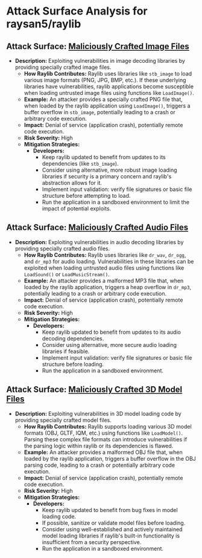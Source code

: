 # Attack Surface Analysis for raysan5/raylib

## Attack Surface: [Maliciously Crafted Image Files](./attack_surfaces/maliciously_crafted_image_files.md)

*   **Description:** Exploiting vulnerabilities in image decoding libraries by providing specially crafted image files.
    *   **How Raylib Contributes:** Raylib uses libraries like `stb_image` to load various image formats (PNG, JPG, BMP, etc.). If these underlying libraries have vulnerabilities, raylib applications become susceptible when loading untrusted image files using functions like `LoadImage()`.
    *   **Example:** An attacker provides a specially crafted PNG file that, when loaded by the raylib application using `LoadImage()`, triggers a buffer overflow in `stb_image`, potentially leading to a crash or arbitrary code execution.
    *   **Impact:** Denial of service (application crash), potentially remote code execution.
    *   **Risk Severity:** High
    *   **Mitigation Strategies:**
        *   **Developers:**
            *   Keep raylib updated to benefit from updates to its dependencies (like `stb_image`).
            *   Consider using alternative, more robust image loading libraries if security is a primary concern and raylib's abstraction allows for it.
            *   Implement input validation: verify file signatures or basic file structure before attempting to load.
            *   Run the application in a sandboxed environment to limit the impact of potential exploits.

## Attack Surface: [Maliciously Crafted Audio Files](./attack_surfaces/maliciously_crafted_audio_files.md)

*   **Description:** Exploiting vulnerabilities in audio decoding libraries by providing specially crafted audio files.
    *   **How Raylib Contributes:** Raylib uses libraries like `dr_wav`, `dr_ogg`, and `dr_mp3` for audio loading. Vulnerabilities in these libraries can be exploited when loading untrusted audio files using functions like `LoadSound()` or `LoadMusicStream()`.
    *   **Example:** An attacker provides a malformed MP3 file that, when loaded by the raylib application, triggers a heap overflow in `dr_mp3`, potentially leading to a crash or arbitrary code execution.
    *   **Impact:** Denial of service (application crash), potentially remote code execution.
    *   **Risk Severity:** High
    *   **Mitigation Strategies:**
        *   **Developers:**
            *   Keep raylib updated to benefit from updates to its audio decoding dependencies.
            *   Consider using alternative, more secure audio loading libraries if feasible.
            *   Implement input validation: verify file signatures or basic file structure before loading.
            *   Run the application in a sandboxed environment.

## Attack Surface: [Maliciously Crafted 3D Model Files](./attack_surfaces/maliciously_crafted_3d_model_files.md)

*   **Description:** Exploiting vulnerabilities in 3D model loading code by providing specially crafted model files.
    *   **How Raylib Contributes:** Raylib supports loading various 3D model formats (OBJ, GLTF, IQM, etc.) using functions like `LoadModel()`. Parsing these complex file formats can introduce vulnerabilities if the parsing logic within raylib or its dependencies is flawed.
    *   **Example:** An attacker provides a malformed OBJ file that, when loaded by the raylib application, triggers a buffer overflow in the OBJ parsing code, leading to a crash or potentially arbitrary code execution.
    *   **Impact:** Denial of service (application crash), potentially remote code execution.
    *   **Risk Severity:** High
    *   **Mitigation Strategies:**
        *   **Developers:**
            *   Keep raylib updated to benefit from bug fixes in model loading code.
            *   If possible, sanitize or validate model files before loading.
            *   Consider using well-established and actively maintained model loading libraries if raylib's built-in functionality is insufficient from a security perspective.
            *   Run the application in a sandboxed environment.

